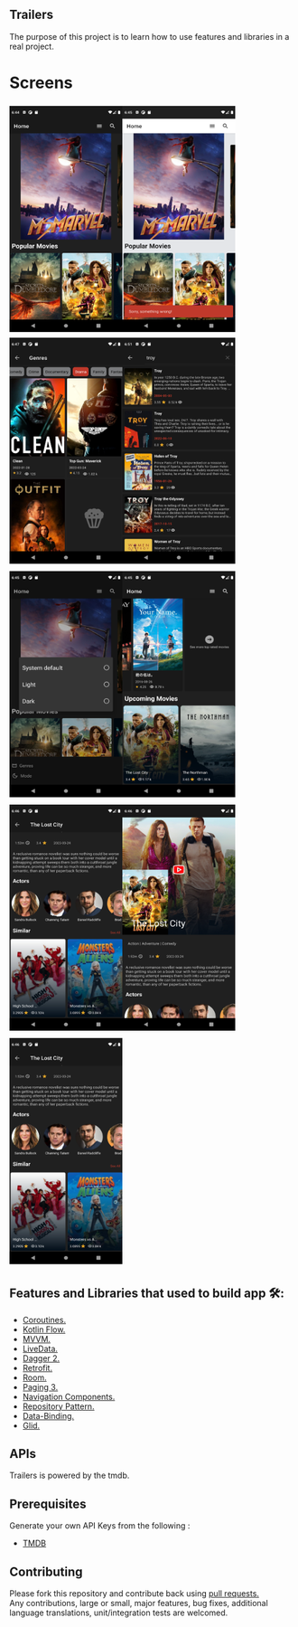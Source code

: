 ## Trailers 
The purpose of this project is to learn how to use features and libraries in a real project.

# Screens

<img src="/img/Screenshot1.png" vspace="5" align= "left" height="400" width="200">
<img src="/img/Screenshot2.png" vspace="5" align= "left"  height="400" width="200">
<img src="/img/Screenshot3.png" vspace="5" height="400" width="200" >

<img src="/img/Screenshot4.png" vspace="5" align= "left" height="400" width="200" >
<img src="/img/Screenshot5.png" vspace="5" align= "left" height="400" width="200">
<img src="/img/Screenshot6.png" vspace="5" height="400" width="200">

<img src="/img/Screenshot7.png" vspace="5" height="400" width="200">
<img src="/img/Screenshot8.png" vspace="5" align= "left" height="400" width="200">
<img src="/img/Screenshot8.png" vspace="5" height="400" width="200">



## Features and Libraries that  used to build app 🛠:
- <a href="https://developer.android.com/kotlin/coroutines">Coroutines.</a>
- <a href="https://developer.android.com/kotlin/flow">Kotlin Flow.</a>
- <a href="https://developer.android.com/topic/libraries/architecture/viewmodel">MVVM.</a>
- <a href="https://developer.android.com/topic/libraries/architecture/livedata">LiveData.</a>
- <a href="https://github.com/codepath/android_guides/wiki/Dependency-Injection-with-Dagger-2">Dagger 2.</a>
- <a href="https://github.com/square/retrofit">Retrofit.</a>
- <a href="https://developer.android.com/training/data-storage/room">Room.</a>
- <a href="https://developer.android.com/topic/libraries/architecture/paging/v3-migration">Paging 3.</a>
- <a href="https://developer.android.com/guide/navigation/navigation-getting-started">Navigation Components.</a>
- <a href="https://developer.android.com/topic/architecture">Repository Pattern.</a>
- <a href="https://developer.android.com/topic/libraries/data-binding">Data-Binding.</a>
- <a href="https://github.com/bumptech/glide">Glid.</a>


## APIs
Trailers is powered by the tmdb.

## Prerequisites
Generate your own API Keys from  the following : 

<ul>
<li><a href = 'https://www.themoviedb.org/documentation/api'>TMDB</a>
</ul>

## Contributing

Please fork this repository and contribute back using <a href="https://github.com/sajadio/Trailers-MDB/pulls">pull requests.</a><br>
Any contributions, large or small, major features, bug fixes, additional language translations, unit/integration tests are welcomed.
